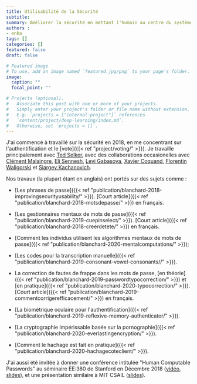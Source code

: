 ```yaml
---
title: Utilisabilité de la Sécurité
subtitle: 
summary: Améliorer la sécurité en mettant l'humain au centre du système.
authors : 
- enka
tags: []
categories: []
featured: false
draft: false

# Featured image
# To use, add an image named `featured.jpg/png` to your page's folder. 
image:
  caption: ""
  focal_point: ""

# Projects (optional).
#   Associate this post with one or more of your projects.
#   Simply enter your project's folder or file name without extension.
#   E.g. `projects = ["internal-project"]` references 
#   `content/project/deep-learning/index.md`.
#   Otherwise, set `projects = []`.
---
```

J'ai commencé à travaillé sur la sécurité en 2018, en me concentrant sur l'authentification et le [vote]({{< ref "project/voting/" >}}). Je travaille principalement avec [Ted Selker](http://ted.selker.com/), avec des collaborations occasionelles avec [Clément Malaingre](https://www.linkedin.com/in/cl%C3%A9ment-malaingre-57b165131/?originalSubdomain=fr), [Eli Sennesh](https://esennesh.github.io/), [Levi Gabasova](http://www.winterhazelly.cloud), [Xavier Coquand](https://www.linkedin.com/in/xavier-coquand-423161b0/?originalSubdomain=fr), [Florentin Waligorski](https://www.researchgate.net/profile/Florentin_Waligorski) et [Siargey Kachanovich](http://perso.eleves.ens-rennes.fr/people/siargey.kachanovich/).

Nos travaux (la plupart étant en anglais) ont portés sur des sujets comme :

- [Les phrases de passe]({{< ref "publication/blanchard-2018-improvingsecurityusability/" >}}). [Court article]({{< ref "publication/blanchard-2018-motsdepasse/" >}}) en français.

- [Les gestionnaires mentaux de mots de passe]({{< ref "publication/blanchard-2019-cuepinselect/" >}}). [Court article]({{< ref "publication/blanchard-2018-creerdetete/" >}}) en français.

- [Comment les individus utilisent les algorithmes mentaux de mots de passe]({{< ref "publication/blanchard-2020-mentalcomputations/" >}});

- [Les codes pour la transcription manuelle]({{< ref "publication/blanchard-2019-consonant-vowel-consonants//" >}}).

- La correction de fautes de frappe dans les mots de passe, [en théorie]({{< ref "publication/blanchard-2019-passwordtypocorrection/" >}}) et  [en pratique]({{< ref "publication/blanchard-2020-typocorrection/" >}}). [Court article]({{< ref "publication/blanchard-2019-commentcorrigerefficacement/" >}}) en français.

- [La biométrique oculaire pour l'authentification]({{< ref "publication/blanchard-2019-reflexive-memory-authenticator/" >}}).
 
- [La cryptographie impérissable basée sur la pornographie]({{< ref "publication/blanchard-2020-everlastingencryption/" >}}).

- [Comment le hachage est fait en pratique]({{< ref "publication/blanchard-2020-hachagecoteclient/" >}}).

J'ai aussi été invitée à donner une conférence intitulée "Human Computable Passwords" au séminaire EE:380 de Stanford en Décembre 2018 ([vidéo](https://www.youtube.com/watch?v=HalVaS-CvMU), [slides](/files/Human_Computable_Passwords_stanford.pdf)), et une présentation similaire à MIT CSAIL ([slides](/files/Human_Computable_Passwords_mit.pdf)).
